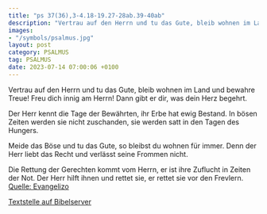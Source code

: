 ```yaml
---
title: "ps 37(36),3-4.18-19.27-28ab.39-40ab"
description: "Vertrau auf den Herrn und tu das Gute, bleib wohnen im Land und bewahre Treue! Freu dich innig am Herrn! Dann gibt er dir, was dein Herz begehrt.  Der Herr kennt die Tage der Bewährten, ihr Erbe hat ewig Bestand. In bösen Zeiten werden sie nicht zuschanden, sie werden satt in...."
images:
- "/symbols/psalmus.jpg"
layout: post
category: PSALMUS
tag: PSALMUS
date: 2023-07-14 07:00:06 +0100
---
```

Vertrau auf den Herrn und tu das Gute,
bleib wohnen im Land und bewahre Treue!
Freu dich innig am Herrn!
Dann gibt er dir, was dein Herz begehrt.

Der Herr kennt die Tage der Bewährten,
ihr Erbe hat ewig Bestand.
In bösen Zeiten werden sie nicht zuschanden,
sie werden satt in den Tagen des Hungers.<!--more-->

Meide das Böse und tu das Gute,
so bleibst du wohnen für immer.
Denn der Herr liebt das Recht
und verlässt seine Frommen nicht.

Die Rettung der Gerechten kommt vom Herrn,
er ist ihre Zuflucht in Zeiten der Not.
Der Herr hilft ihnen und rettet sie,
er rettet sie vor den Frevlern.<br>
[Quelle: Evangelizo](https://evangeliumtagfuertag.org/DE/gospel)

[Textstelle auf Bibelserver](https://www.bibleserver.com/EU/ps37(36),3-4.18-19.27-28ab.39-40ab)
